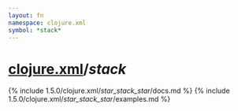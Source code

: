 ```yaml
---
layout: fn
namespace: clojure.xml
symbol: *stack*
---
```


# [clojure.xml](../)/*stack*

{% include 1.5.0/clojure.xml/_star_stack_star_/docs.md %}
{% include 1.5.0/clojure.xml/_star_stack_star_/examples.md %}

